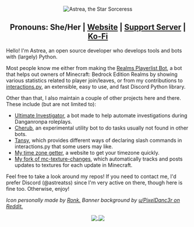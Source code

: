 <p align="center">
  <img src="https://user-images.githubusercontent.com/25420078/173216464-7e7e2435-95b7-4ee5-85bd-413088a2b4be.png" alt="Astrea, the Star Sorceress"/>
</p>
<h2 align="center">Pronouns: She/Her | <a href="https://astrea.cc/">Website</a> | <a href="https://discord.gg/NSdetwGjpK">Support Server</a> | <a href="https://ko-fi.com/astreatss">Ko-Fi</a></h2>

Hello! I'm Astrea, an open source developer who develops tools and bots with (largely) Python.

Most people know me either from making the [Realms Playerlist Bot](https://github.com/AstreaTSS/RealmsPlayerlistBot), a bot that helps out owners of Minecraft: Bedrock Edition Realms by showing various statistics related to player join/leaves, or from my contributions to [interactions.py](https://github.com/interactions-py/library), an extensible, easy to use, and fast Discord Python library.

Other than that, I also maintain a couple of other projects here and there. These include (but are not limited to):
- [Ultimate Investigator](https://github.com/AstreaTSS/UltimateInvestigator), a bot made to help automate investigations during Danganronpa roleplays.
- [Cherub](https://github.com/AstreaTSS/Cherub), an experimental utility bot to do tasks usually not found in other bots.
- [Tansy](https://github.com/AstreaTSS/tansy), which provides different ways of declaring slash commands in interactions.py that some users may like.
- [My time zone getter](https://github.com/AstreaTSS/GetTimeZone), a website to get your timezone quickly.
- [My fork of mc-texture-changes](https://github.com/AstreaTSS/mc-texture-changes), which automatically tracks and posts updates to textures for each update in Minecraft.

Feel free to take a look around my repos! If you need to contact me, I'd prefer Discord (@astreatss) since I'm very active on there, though here is fine too. Otherwise, enjoy!

_Icon personally made by [Ronk.](https://twitter.com/BonkRonk) Banner background by [u/PixelDanc3r on Reddit.](https://www.reddit.com/r/PixelArt/comments/os688k/a_little_animation_of_my_old_drawing/)_

<p align="center">
  <a href="https://github.com/AstreaTSS">
    <img align="center" src="https://github-readme-stats.vercel.app/api?username=AstreaTSS&show_icons=true&hide_rank=true&theme=material-palenight&count_private=true" />
  </a>
  <a href="https://github.com/AstreaTSS">
    <img align="center" src="https://github-readme-stats.vercel.app/api/top-langs/?username=AstreaTSS&layout=compact&exclude_repo=DH-Season-6-Archive,PD-Season-1-Archive,PD-Season-2-Archive,DH-Season-7-Archive,DH-Season-8-Archive,DHGeneralArchive,PD-Season-3-Archive,MD-Season-1-Archive,DH-Season-9-Archive&theme=material-palenight" />
  </a>
</p>
